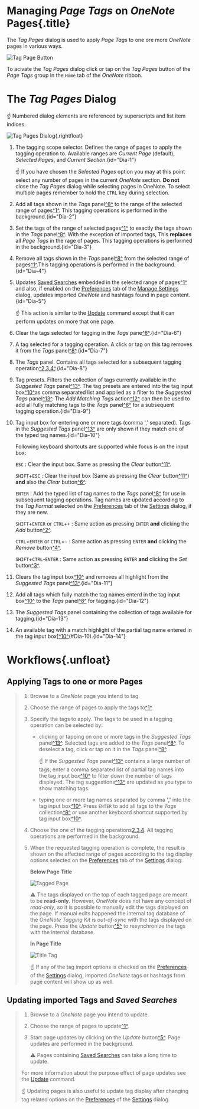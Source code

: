 # Managing _Page Tags_ on _OneNote_ Pages{.title}

The _Tag Pages_ dialog is used to apply _Page Tags_ to one ore more
_OneNote_ pages in various ways.

![Tag Page Button](images/RibbonTagPages.png)

To acivate the _Tag Pages_ dialog click or tap on the _Tag Pages_
button of the _Page Tags_ group in the `Home` tab of the _OneNote_ ribbon.

# The _Tag Pages_ Dialog

:point_up: Numbered dialog elements are referenced by superscripts and list item
indices.

![Tag Pages Dialog](images/TagPagesDialog.png){.rightfloat}

1. The tagging scope selector. Defines the range of pages to apply the tagging
   operation to. Available ranges are _Current Page_ (default),
   _Selected Pages_, and _Current Section_.{id="Dia-1"}

   :point_up: If you have chosen the _Selected Pages_ option you may at
   this point select any number of pages in the current _OneNote_ section.
   **Do not** close the _Tag Pages_ dialog while selecting pages in OneNote.
   To select multiple pages remember to hold the `CTRL` key during selection.
2. Add all tags shown in the _Tags_ panel[^8^](#Dia-8) to the range of the selected
   range of pages[^1^](#Dia-1). This tagging operations is performed in the
   background.{id="Dia-2"}
3. Set the tags of the range of selected pages[^1^](#Dia-1) to exactly the tags
   shown in the _Tags_ panel[^8^](#Dia-8). With the exception of imported tags,
   This **replaces** all _Page Tags_ in the rage of pages.
   This tagging operations is performed in the background.{id="Dia-3"}
4. Remove all tags shown in the _Tags_ panel[^8^](#Dia-8) from the selected range of
   pages[^1^](#Dia-1).This tagging operations is performed in the background.{id="Dia-4"}
5. Updates [Saved Searches](../Search/Advanced/Saved%20Search.md) embedded in the selected
   range of pages[^1^](#Dia-1) and also, if enabled on the
   [Preferences](../Settings/Tabs/Preferences.md) tab of the
   [Manage Settings](../Settings/Manage%20Settings.md) dialog, updates imported
   _OneNote_ and hashtags found in page content.{id="Dia-5"}
   
   :point_up: This action is similar to the [Update](../Update.md) command except that it
   can perform updates on more that one page.
6. Clear the tags selected for tagging in the _Tags_ pane[^8^](#Dia-8).{id="Dia-6"}
7. A tag selected for a tagging operation. A click or tap on this tag removes
   it from the _Tags_ panel[^8^](#Dia-8).{id="Dia-7"}
8. The _Tags_ panel. Contains all tags selected for a subsequent tagging
   operation[^2,3,4^](#Dia-2).{id="Dia-8"}
9. Tag presets. Filters the collection of tags currently available in the
   _Suggested Tags_ panel[^13^](#Dia-13). The tag presets are entered into the
   tag input box[^10^](#Dia-10)as comma separated list and applied as a filter to the
   _Suggested Tags_ panel[^13^](#Dia-13). The _Add Matching Tags_ action[^12^](#Dia-12) can then be
   used to add all fully matching tags to the _Tags_ panel[^8^](#Dia-8) for a subsequent
   tagging operation.{id="Dia-9"}
10. Tag input box for entering one or more tags (comma ',' separated).
    Tags in the _Suggested Tags_ panel[^13^](#Dia-13) are only shown if they match
    one of the typed tag names.{id="Dia-10"}
    
    Following keyboard shortcuts are supported while focus is on the
    input box:

    `ESC`
    :   Clear the input box. Same as pressing the _Clear_ button[^11^](#Dia-11).

    `SHIFT`+`ESC`
    :   Clear the input box (Same as pressing the _Clear_ button[^11^](#Dia-11)) **and**
        also the _Clear_ button[^6^](#Dia-6).

    `ENTER`
    :   Add the typed list of tag names to the _Tags_ panel[^8^](#Dia-8) for use in
        subsequent tagging operations. Tag names are updated according to
        the _Tag Format_ selected on the [Preferences](../Settings/Tabs/Preferences.md)
        tab of the [Settings](../Settings/Manage%20Settings.md) dialog, if they
        are new.

    `SHIFT`+`ENTER` or `CTRL`+`+`
    :   Same action as pressing `ENTER` **and** clicking the _Add_ button[^2^](#Dia-2).

    `CTRL`+`ENTER` or `CTRL`+`-`
    :   Same action as pressing `ENTER` **and** clicking the _Remove_ button[^4^](#Dia-4).

    `SHIFT`+`CTRL`-`ENTER`
    :   Same action as pressing `ENTER` **and** clicking the _Set_ button[^3^](#Dia-3).
11. Clears the tag input box[^10^](#Dia-10) and removes all highlight from the
    _Suggested Tags_ panel[^13^](#Dia-13).{id="Dia-11"}
12. Add all tags which fully match the tag names enterd in the tag input box[^10^](#Dia-10)
    to the _Tags_ panel[^8^](#Dia-8) for tagging.{id="Dia-12"}
13. The _Suggested Tags_ panel containing the collection of tags available for
    tagging.{id="Dia-13"}
14. An available tag with a match highlight of the partial tag name entered in the
    tag input box[[^10^](#Dia-10)(#Dia-10).{id="Dia-14"}

# Workflows{.unfloat}

## Applying Tags to one or more Pages
>
> 1. Browse to a _OneNote_ page you intend to tag.
> 2. Choose the range of pages to apply the tags to[^1^](#Dia-1)
> 3. Specify the tags to apply. The tags to be used in a tagging operation can be
>    selected by:
>    * clicking or tapping on one or more tags in the _Suggested Tags_ panel[^13^](#Dia-13).
>      Selected tags are added to the _Tags_ panel[^8^](#Dia-8). To deselect a tag,
>      click or tap on it in the _Tags_ panel[^8^](#Dia-8).
>
>      :point_up: If the _Suggested Tags_ panel[^13^](#Dia-13) contains a large number of tags,
>      enter a comma separated list of partial tag names into the tag input
>      box[^10^](#Dia-10) to filter down the number of tags displayed. The tag suggestions[^13^](#Dia-13)
>      are updated as you type to show matching tags.
>
>    * typing one or more tag names separated by comma **','** into the tag input
>      box[^10^](#Dia-10). Press `ENTER` to add all tags to the _Tags_
>      collection[^8^](#Dia-8) or use another keyboard shortcut supported by tag input
>      box[^10^](#Dia-10).
> 4. Choose the one of the tagging operations[2,3,4](#Dia-2). All tagging operations
>    are performed in the background.
> 5. When the requested tagging operation is complete, the result is shown on the
>    affected range of pages according to the tag display options selected on the
>    [Preferences](../Settings/Tabs/Preferences.md) tab of the
>    [Settings](../Settings/Manage%20Settings.md) dialog:
>    
>    **Below Page Title**
>
>    ![Tagged Page](images/TaggedPage.png)
>
>    :warning: The tags displayed on the top of each tagged page are meant to be
>    **read-only**. However, _OneNote_ does not have any concept of _read-only_,
>    so it is possible to manually edit the tags displayed on the page. If manual
>    edits happened the internal tag database of the _OneNote Tagging Kit_
>    is _out-of-sync_ with the tags displayed on the page.
>    Press the _Update_ button[^5^](#Dia-5) to resynchronize the tags with the
>    internal database.
>    
>    **In Page Title**
>
>    ![Title Tag](images/TitleTag.png)
>
>    :point_up: If any of the tag import options is checked on the
>    [Preferences](../Settings/Tabs/Preferences.md) of the
>    [Settings](../Settings/Manage%20Settings.md) dialog, imported
>    _OneNote_ tags or hashtags from page content will show up as well.
>

## Updating imported Tags and _Saved Searches_

> 1. Browse to a _OneNote_ page you intend to update.
> 2. Choose the range of pages to update[^1^](#Dia-1).
> 3. Start page updates by clicking on the _Update_ button[^5^](#Dia-5). Page
>    updates are performed in the background.
>   
>    :warning: Pages containing [Saved Searches](../Search/Advanced/Saved%20Search.md)
>    can take a long time to update.
>
> For more information about the purpose effect of page updates see
> the [Update](../Update.md) command.
>
> :point_up: Updating pages is also useful to update tag display after changing
> tag related options on the [Preferences](../Settings/Tabs/Preferences.md) of the
> [Settings](../Settings/Manage%20Settings.md) dialog.
